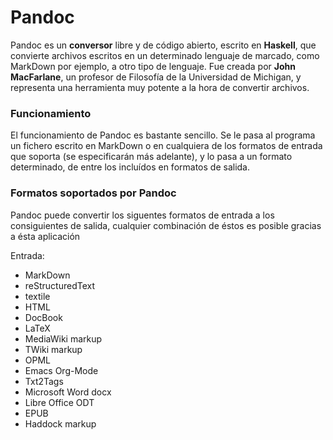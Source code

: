# Pandoc

Pandoc es un **conversor** libre y de código abierto, escrito en **Haskell**,  que convierte archivos escritos en un determinado lenguaje de marcado, como MarkDown por ejemplo, a otro tipo de lenguaje. Fue creada por **John MacFarlane**, un profesor de Filosofía de la Universidad de Michigan, y representa una herramienta muy potente a la hora de convertir archivos.

### Funcionamiento

El funcionamiento de Pandoc es bastante sencillo. Se le pasa al programa un fichero escrito en MarkDown o en cualquiera de los formatos de entrada que soporta \(se especificarán más adelante\),  y lo pasa a un formato determinado, de entre los incluídos en formatos de salida. 

### Formatos soportados por Pandoc

Pandoc puede convertir los siguentes formatos de entrada a los consiguientes de salida, cualquier combinación de éstos es posible gracias a ésta aplicación

Entrada:

* MarkDown
* reStructuredText
* textile
* HTML
* DocBook
* LaTeX
* MediaWiki markup
* TWiki markup
* OPML
* Emacs Org-Mode
* Txt2Tags
* Microsoft Word docx
* Libre Office ODT
* EPUB
* Haddock markup





